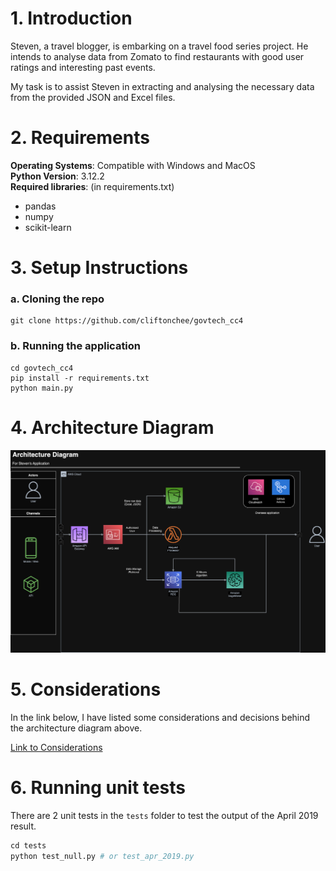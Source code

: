 # 1. Introduction
Steven, a travel blogger, is embarking on a travel food series project. He intends to analyse data from Zomato to find restaurants with good user ratings and interesting past events. 

My task is to assist Steven in extracting and analysing the necessary data from the provided JSON and Excel files.

# 2. Requirements
**Operating Systems**: Compatible with Windows and MacOS <br/>
**Python Version**: 3.12.2 <br/>
**Required libraries**: (in requirements.txt)
- pandas
- numpy
- scikit-learn

# 3. Setup Instructions

### a. Cloning the repo
```
git clone https://github.com/cliftonchee/govtech_cc4
```

### b. Running the application
```
cd govtech_cc4
pip install -r requirements.txt
python main.py
```

# 4. Architecture Diagram
![Architecture Diagram](docs/architecture_diagram.drawio.png)

# 5. Considerations

In the link below, I have listed some considerations and decisions behind the architecture diagram above.

[Link to Considerations](docs/considerations.md)

# 6. Running unit tests

There are 2 unit tests in the `tests` folder to test the output of the April 2019 result.

```python
cd tests
python test_null.py # or test_apr_2019.py
```

